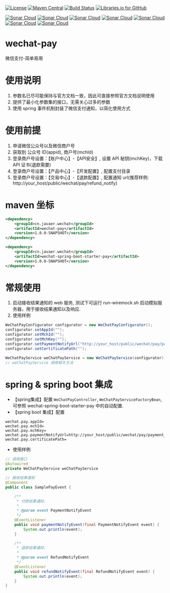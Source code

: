 [![License](https://img.shields.io/badge/License-Apache%202.0-blue.svg)](https://opensource.org/licenses/Apache-2.0)
[![Maven Central](https://maven-badges.herokuapp.com/maven-central/cn.javaer/wechat-pay/badge.svg)](https://maven-badges.herokuapp.com/maven-central/cn.javaer/wechat-pay)
[![Build Status](https://travis-ci.org/cn-src/wechat-pay.svg?branch=master)](https://travis-ci.org/cn-src/wechat-pay)
[![Libraries.io for GitHub](https://img.shields.io/librariesio/github/cn-src/wechat-pay.svg)](https://libraries.io/github/cn-src/wechat-pay)

[![Sonar Cloud](https://sonarcloud.io/api/project_badges/measure?project=cn.javaer.wechat%3Awechat-pay-parent&metric=alert_status)](https://sonarcloud.io/dashboard?id=cn.javaer.wechat%3Awechat-pay-parent)
[![Sonar Cloud](https://sonarcloud.io/api/project_badges/measure?project=cn.javaer.wechat%3Awechat-pay-parent&metric=sqale_rating)](https://sonarcloud.io/dashboard?id=cn.javaer.wechat%3Awechat-pay-parent)
[![Sonar Cloud](https://sonarcloud.io/api/project_badges/measure?project=cn.javaer.wechat%3Awechat-pay-parent&metric=coverage)](https://sonarcloud.io/dashboard?id=cn.javaer.wechat%3Awechat-pay-parent)
[![Sonar Cloud](https://sonarcloud.io/api/project_badges/measure?project=cn.javaer.wechat%3Awechat-pay-parent&metric=bugs)](https://sonarcloud.io/dashboard?id=cn.javaer.wechat%3Awechat-pay-parent)
[![Sonar Cloud](https://sonarcloud.io/api/project_badges/measure?project=cn.javaer.wechat%3Awechat-pay-parent&metric=code_smells)](https://sonarcloud.io/dashboard?id=cn.javaer.wechat%3Awechat-pay-parent)
[![Sonar Cloud](https://sonarcloud.io/api/project_badges/measure?project=cn.javaer.wechat%3Awechat-pay-parent&metric=vulnerabilities)](https://sonarcloud.io/dashboard?id=cn.javaer.wechat%3Awechat-pay-parent)
[![Sonar Cloud](https://sonarcloud.io/api/project_badges/measure?project=cn.javaer.wechat%3Awechat-pay-parent&metric=ncloc)](https://sonarcloud.io/dashboard?id=cn.javaer.wechat%3Awechat-pay-parent)

# wechat-pay
微信支付-简单易用

# 使用说明
1. 参数名已尽可能保持与官方文档一致，因此可直接参照官方文档说明使用
2. 提供了最小化参数集的接口，无需关心过多的参数
3. 使用 spring 事件机制封装了微信支付通知，以简化使用方式

# 使用前提
1. 申请微信公众号以及微信商户号
2. 获取到 公众号 ID(appid), 商户号(mchId)
3. 登录商户号设置：【账户中心】-【API安全】, 设置 API 秘钥(mchKey)，下载 API 证书(退款需要)
4. 登录商户号设置：【产品中心】-【开发配置】, 配置支付目录
5. 登录商户号设置：【交易中心】-【退款配置】, 配置通知 url(推荐样例: http://your_host/public/wechat/pay/refund_notify)

# maven 坐标
```xml
<dependency>
    <groupId>cn.javaer.wechat</groupId>
    <artifactId>wechat-pay</artifactId>
    <version>1.0.0-SNAPSHOT</version>
</dependency>

<dependency>
    <groupId>cn.javaer.wechat</groupId>
    <artifactId>wechat-spring-boot-starter-pay</artifactId>
    <version>1.0.0-SNAPSHOT</version>
</dependency>
```

# 常规使用

1. 启动接收结果通知的 web 服务, 测试下可运行 run-wiremock.sh 启动模拟服务器，用于接收结果通知以及响应.
2. 使用样例

```java
WeChatPayConfigurator configurator = new WeChatPayConfigurator();
configurator.setAppId("");
configurator.setMchId("");
configurator.setMchKey("");
configurator.setPaymentNotifyUrl("http://your_host/public/wechat/pay/payment_notify");
configurator.setCertificatePath("");

WeChatPayService weChatPayService = new WeChatPayService(configurator);
// weChatPayService 调用相关方法
```

# spring & spring boot 集成

* 【spring集成】配置 `WeChatPayController`, `WeChatPayServiceFactoryBean`, 可参照 wechat-spring-boot-starter-pay 中的自动配置.
* 【spring boot 集成】配置
```
wechat.pay.appId=
wechat.pay.mchId=
wechat.pay.mchKey=
wechat.pay.paymentNotifyUrl=http://your_host/public/wechat/pay/payment_notify
wechat.pay.certificatePath=
```
* 使用样例

```java
// 调用接口
@Autowired
private WeChatPayService weChatPayService
```

```java
// 接收结果通知
@Component
public class SamplePayEvent {

    /**
     * 付款结果通知.
     *
     * @param event PaymentNotifyEvent
     */
    @EventListener
    public void paymentNotifyEvent(final PaymentNotifyEvent event) {
        System.out.println(event);
    }

    /**
     * 退款结果通知.
     *
     * @param event RefundNotifyEvent
     */
    @EventListener
    public void refundNotifyEvent(final RefundNotifyEvent event) {
        System.out.println(event);
    }
}

```
